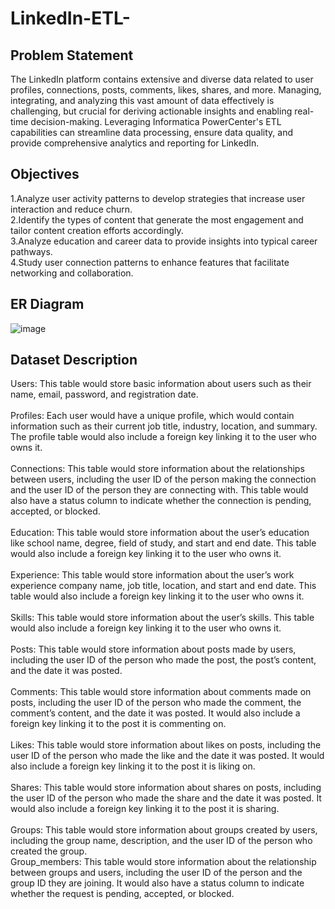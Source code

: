 # LinkedIn-ETL-

## Problem Statement
The LinkedIn platform contains extensive and diverse data related to user profiles, connections, posts, comments, likes, shares, and more. Managing, integrating, and analyzing this vast amount of data effectively is challenging, but crucial for deriving actionable insights and enabling real-time decision-making. Leveraging Informatica PowerCenter's ETL capabilities can streamline data processing, ensure data quality, and provide comprehensive analytics and reporting for LinkedIn.

## Objectives
1.Analyze user activity patterns to develop strategies that increase user interaction and reduce churn.<br>
2.Identify the types of content that generate the most engagement and tailor content creation efforts accordingly.<br>
3.Analyze education and career data to provide insights into typical career pathways.<br>
4.Study user connection patterns to enhance features that facilitate networking and collaboration.<br>

## ER Diagram
![image](https://github.com/user-attachments/assets/5e181bc4-03e5-4f6e-94d5-c18031888c25)

## Dataset Description
Users: This table would store basic information about users such as their name, email, password, and registration date.<br><br>
Profiles: Each user would have a unique profile, which would contain information such as their current job title, industry, location, and summary. The profile table would also include a foreign key linking it to the user who owns it.<br><br>
Connections: This table would store information about the relationships between users, including the user ID of the person making the connection and the user ID of the person they are connecting with. This table would also have a status column to indicate whether the connection is pending, accepted, or blocked.<br><br>
Education: This table would store information about the user’s education like school name, degree, field of study, and start and end date. This table would also include a foreign key linking it to the user who owns it.<br><br>
Experience: This table would store information about the user’s work experience company name, job title, location, and start and end date. This table would also include a foreign key linking it to the user who owns it.<br><br>
Skills: This table would store information about the user’s skills. This table would also include a foreign key linking it to the user who owns it.<br><br>
Posts: This table would store information about posts made by users, including the user ID of the person who made the post, the post’s content, and the date it was posted.<br><br>
Comments: This table would store information about comments made on posts, including the user ID of the person who made the comment, the comment’s content, and the date it was posted. It would also include a foreign key linking it to the post it is commenting on.<br><br>
Likes: This table would store information about likes on posts, including the user ID of the person who made the like and the date it was posted. It would also include a foreign key linking it to the post it is liking on.<br><br>
Shares: This table would store information about shares on posts, including the user ID of the person who made the share and the date it was posted. It would also include a foreign key linking it to the post it is sharing.<br><br>
Groups: This table would store information about groups created by users, including the group name, description, and the user ID of the person who created the group.<br>
Group_members: This table would store information about the relationship between groups and users, including the user ID of the person and the group ID they are joining. It would also have a status column to indicate whether the request is pending, accepted, or blocked.<br><br>




